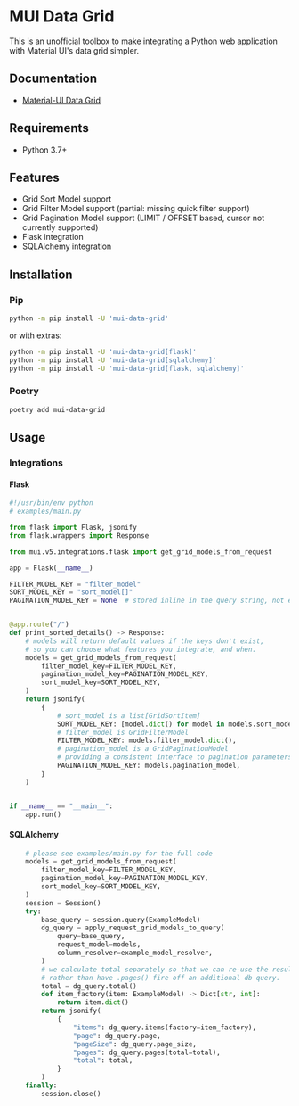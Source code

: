 # MUI Data Grid

This is an unofficial toolbox to make integrating a Python web application with Material UI's data grid simpler.

## Documentation

- [Material-UI Data Grid](https://mui.com/x/react-data-grid/)

## Requirements

- Python 3.7+

## Features

- Grid Sort Model support
- Grid Filter Model support (partial: missing quick filter support)
- Grid Pagination Model support (LIMIT / OFFSET based, cursor not currently supported)
- Flask integration
- SQLAlchemy integration

## Installation

### Pip

```sh
python -m pip install -U 'mui-data-grid'
```

or with extras:

```sh
python -m pip install -U 'mui-data-grid[flask]'
python -m pip install -U 'mui-data-grid[sqlalchemy]'
python -m pip install -U 'mui-data-grid[flask, sqlalchemy]'
```

### Poetry

```sh
poetry add mui-data-grid
```

## Usage

### Integrations

#### Flask

```python
#!/usr/bin/env python
# examples/main.py

from flask import Flask, jsonify
from flask.wrappers import Response

from mui.v5.integrations.flask import get_grid_models_from_request

app = Flask(__name__)

FILTER_MODEL_KEY = "filter_model"
SORT_MODEL_KEY = "sort_model[]"
PAGINATION_MODEL_KEY = None  # stored inline in the query string, not encoded as an obj


@app.route("/")
def print_sorted_details() -> Response:
    # models will return default values if the keys don't exist,
    # so you can choose what features you integrate, and when.
    models = get_grid_models_from_request(
        filter_model_key=FILTER_MODEL_KEY,
        pagination_model_key=PAGINATION_MODEL_KEY,
        sort_model_key=SORT_MODEL_KEY,
    )
    return jsonify(
        {
            # sort_model is a list[GridSortItem]
            SORT_MODEL_KEY: [model.dict() for model in models.sort_model],
            # filter_model is GridFilterModel
            FILTER_MODEL_KEY: models.filter_model.dict(),
            # pagination_model is a GridPaginationModel
            # providing a consistent interface to pagination parameters
            PAGINATION_MODEL_KEY: models.pagination_model,
        }
    )


if __name__ == "__main__":
    app.run()
```

#### SQLAlchemy

```python
    # please see examples/main.py for the full code
    models = get_grid_models_from_request(
        filter_model_key=FILTER_MODEL_KEY,
        pagination_model_key=PAGINATION_MODEL_KEY,
        sort_model_key=SORT_MODEL_KEY,
    )
    session = Session()
    try:
        base_query = session.query(ExampleModel)
        dg_query = apply_request_grid_models_to_query(
            query=base_query,
            request_model=models,
            column_resolver=example_model_resolver,
        )
        # we calculate total separately so that we can re-use the result
        # rather than have .pages() fire off an additional db query.
        total = dg_query.total()
        def item_factory(item: ExampleModel) -> Dict[str, int]:
            return item.dict()
        return jsonify(
            {
                "items": dg_query.items(factory=item_factory),
                "page": dg_query.page,
                "pageSize": dg_query.page_size,
                "pages": dg_query.pages(total=total),
                "total": total,
            }
        )
    finally:
        session.close()
```
